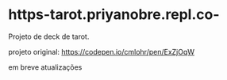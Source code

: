 # https-tarot.priyanobre.repl.co-
Projeto de deck de tarot.

projeto original: https://codepen.io/cmlohr/pen/ExZjOqW

em breve atualizações
